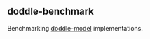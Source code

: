## doddle-benchmark
Benchmarking [doddle-model](https://github.com/picnicml/doddle-model) implementations.
